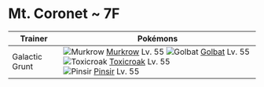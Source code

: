 # Mt. Coronet ~ 7F

Trainer                    | Pokémons
---                        | ---
Galactic Grunt             | ![][198]  [Murkrow] Lv. 55  ![][042]  [Golbat] Lv. 55  ![][454]  [Toxicroak] Lv. 55 <br> ![][127]  [Pinsir] Lv. 55


[042]: https://raw.githubusercontent.com/PokeAPI/sprites/master/sprites/pokemon/42.png "Golbat"
[127]: https://raw.githubusercontent.com/PokeAPI/sprites/master/sprites/pokemon/127.png "Pinsir"
[198]: https://raw.githubusercontent.com/PokeAPI/sprites/master/sprites/pokemon/198.png "Murkrow"
[454]: https://raw.githubusercontent.com/PokeAPI/sprites/master/sprites/pokemon/454.png "Toxicroak"
[Golbat]: /pokemon_changes/042.md
[Pinsir]: /pokemon_changes/127.md
[Murkrow]: /pokemon_changes/198.md
[Toxicroak]: /pokemon_changes/454.md
